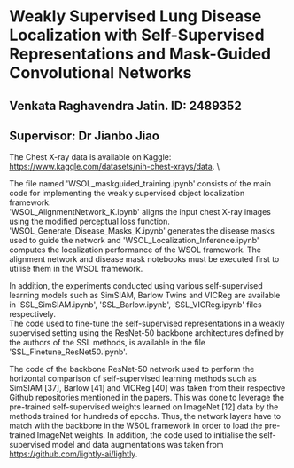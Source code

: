 # Weakly Supervised Lung Disease Localization with Self-Supervised Representations and Mask-Guided Convolutional Networks

## Venkata Raghavendra Jatin. ID: 2489352
## Supervisor: Dr Jianbo Jiao

The Chest X-ray data is available on Kaggle: https://www.kaggle.com/datasets/nih-chest-xrays/data. \

The file named 'WSOL_maskguided_training.ipynb' consists of the main code for implementing the weakly supervised object localization framework. \
'WSOL_AlignmentNetwork_K.ipynb' aligns the input chest X-ray images using the modified perceptual loss function. \
'WSOL_Generate_Disease_Masks_K.ipynb' generates the disease masks used to guide the network and 'WSOL_Localization_Inference.ipynb' computes the localization performance of the WSOL framework. The alignment network and disease mask notebooks must be executed first to utilise them in the WSOL framework.

In addition, the experiments conducted using various self-supervised learning models such as SimSIAM, Barlow Twins and VICReg are available in 'SSL_SimSIAM.ipynb', 'SSL_Barlow.ipynb', 'SSL_VICReg.ipynb' files respectively. \
The code used to fine-tune the self-supervised representations in a weakly supervised setting using the ResNet-50 backbone architectures defined by the authors of the SSL methods, is available in the file 'SSL_Finetune_ResNet50.ipynb'.

The code of the backbone ResNet-50 network used to perform the horizontal comparison of self-supervised learning methods such as SimSIAM [37], Barlow [41] and VICReg [40] was taken from their respective Github repositories mentioned in the papers. This was done to leverage the pre-trained self-supervised weights learned on ImageNet [12] data by the methods trained for hundreds of epochs. Thus, the network layers have to match with the backbone in the WSOL framework in order to load the pre-trained ImageNet weights. In addition, the code used to initialise the self-supervised model and data augmentations was taken from https://github.com/lightly-ai/lightly.
